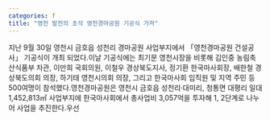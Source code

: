 ```yaml
---
categories: f
title: "영천 발전의 초석 영천경마공원 기공식 가져"
---
```

지난 9월 30일 영천시 금호읍 성천리 경마공원 사업부지에서 「영천경마공원 건설공사」 기공식이 개최 되었다.이날 기공식에는 최기문 영천시장을 비롯해 김인중 농림축산식품부 차관, 이만희 국회의원, 이철우 경상북도지사, 정기환 한국마사회장, 배한철 경상북도의회 의장, 하기태 영천시의회 의장, 그리고 한국마사회 임직원 및 지역 주민 등 500여명이 참석했다.영천경마공원은 영천시 금호읍 성천리·대미리, 청통면 대평리 일대 1,452,813㎡ 사업부지에 한국마사회에서 총사업비 3,057억을 투자해 1, 2단계로 나누어 사업을 추진한다.우선